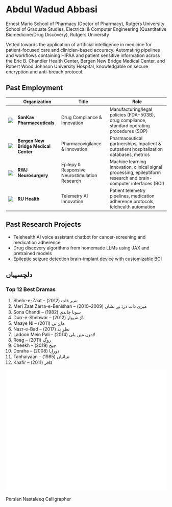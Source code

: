 # Abdul Wadud Abbasi  
Ernest Mario School of Pharmacy (Doctor of Pharmacy), Rutgers University  
School of Graduate Studies, Electrical & Computer Engineering (Quantitative Biomedicine/Drug Discovery), Rutgers University

Vetted towards the application of artificial intelligence in medicine for patient-focused care and clinician-based accuracy.
Automating pipelines and workflows containing HIPAA and patient sensitive information across the Eric B. Chandler Health Center, Bergen New Bridge Medical Center, and Robert Wood Johnson University Hospital, knowledgable on secure encryption and anti-breach protocol.

## Past Employment
|  | Organization | Title | Role |
|------|--------------|---------|---------------|
| <img src="https://sankavpharma.com/wp-content/uploads/2025/02/SanKav-Logo_Icon-Color-Dark.png" width="90" align="center"/> | **SanKav Pharmaceuticals** | Drug Compliance & Innovation | Manufacturing/legal policies (FDA-503B), drug compliance, standard operating procedures (SOP) |
| <img src="https://s3.amazonaws.com/media.medtryx.com/Shared/hospital/6b1a2e74-4316-4822-a13a-b733a71b2c4f.jpg" width="50"/> | **Bergen New Bridge Medical Center** | Pharmacovigilance & Innovation | Pharmaceutical partnerships, inpatient & outpatient hospitalization databases, metrics |
| <img src="https://www.emra.org/siteassets/emresident/images/programs/rutgers_rwjms.jpg" width="60" align="center"/> | **RWJ Neurosurgery** | Epilepy & Responsive Neurostimulation Research | Machine learning innovation, clinical signal processing, epileptiform research and brain-computer interfaces (BCI) |
| <img src="https://www.symbols.com/images/symbol/1513_seal-of-rutgers-university.png" width="60" align="center"/> | **RU Health** | Telemetry AI Innovation | Patient telemetry pipelines, medication adherence protocols, telehealth automation |

## Past Research Projects
- Telehealth AI voice assistant chatbot for cancer-screening and medication adherence
- Drug discovery algorithms from homemade LLMs using JAX and pretrained models
- Epileptic seizure detection brain-implant device with customizable BCI

## دلچسپیاں
### Top 12 Best Dramas
1. Shehr-e-Zaat – شہر ذات (2012)
2. Meri Zaat Zarra-e-Benishan – میری ذات ذرۂ بے نشاں (2009–2010)
3. Sona Chandi – سونا چاندی (1982)
4. Durr-e-Shehwar – دُرّ شہوار (2012)
5. Maaye Ni – ماۓ نی (2011)
6. Nazr-e-Bad – نظرِ بد (2017)
7. Ladoon Mein Pali – لادوں میں پلی (2014)
8. Roag – روگ (2011)
9. Cheekh – چیخ (2019)
10. Doraha – دوراہا (2008)
11. Tanhaiyaan – تنہائیاں (1985)
12. Kaafir – کافر (2011)

![Urdu Content](src/images/index.svg)

Persian Nastaleeq Calligrapher
